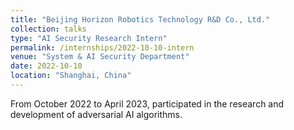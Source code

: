 ```yaml
---
title: "Beijing Horizon Robotics Technology R&D Co., Ltd."
collection: talks
type: "AI Security Research Intern"
permalink: /internships/2022-10-10-intern
venue: "System & AI Security Department"
date: 2022-10-10
location: "Shanghai, China"
---
```


From October 2022 to April 2023, participated in the research and development of adversarial AI algorithms.
